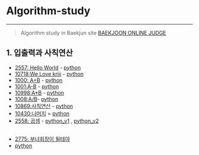 # Algorithm-study

---

> Algorithm study in Baekjun site
> [BAEKJOON ONLINE JUDGE](https://www.acmicpc.net/)

## 1. 입출력과 사칙연산
- [2557: Hello World](https://www.acmicpc.net/problem/2557) - [python](https://github.com/shiney5213/Algorithm-study/blob/master/python/1.1_2557_HellloWorld.py)
- [10718:We Love kriii](https://www.acmicpc.net/problem/10718) - [python](https://github.com/shiney5213/Algorithm-study/blob/master/python/1.2_10718_WeLoveKriii.py)
- [1000: A+B](https://www.acmicpc.net/problem/1000)  - [python](https://github.com/shiney5213/Algorithm-study/blob/master/python/1.3_1000_A%2BB.py)
- [1001:A-B](https://www.acmicpc.net/problem/1001) - [python](https://github.com/shiney5213/Algorithm-study/blob/master/python/1.4-1001_A-B.py)
- [10998:A*B](https://www.acmicpc.net/problem/10998) - [python](https://github.com/shiney5213/Algorithm-study/blob/master/python/1.5_10998_AXB.py)
- [1008:A/B](https://www.acmicpc.net/problem/1008)- [python](https://github.com/shiney5213/Algorithm-study/blob/master/python/1.6_1008_A%B.ipynb)
- [10869:사칙연산](https://www.acmicpc.net/problem/10869) - [python](https://github.com/shiney5213/Algorithm-study/blob/master/python/1.7_10869_calculator.py)
- [10430:나머지](https://www.acmicpc.net/problem/10430) = [python](https://github.com/shiney5213/Algorithm-study/blob/master/python/1.8_10430.py)
- [2558: 곱셈](https://www.acmicpc.net/problem/2588) - [python_v1](https://github.com/shiney5213/Algorithm-study/blob/master/python/1.3_2588.py) , [python_v2](https://github.com/shiney5213/Algorithm-study/blob/master/python/1.3_2588_v2.py)





## 
- [2775: 부녀회장이 될테야](https://www.acmicpc.net/problem/2775)
- [python]()








